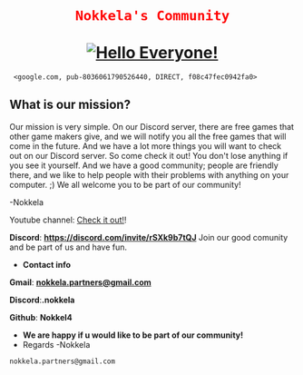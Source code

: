 <div align="center">
  <h1 align="center">
  <code style="color : red">Nokkela's Community</code>
    <br />
    <br />
    <a href="Nokkel4.github.io">
      <img src="https://img.freepik.com/premium-photo/computer-code-screen-with-skull-representing_9493-22938.jpg" alt="Hello Everyone!">
    </a>
  </h1>
</div>

<script async src="https://pagead2.googlesyndication.com/pagead/js/adsbygoogle.js?client=ca-pub-8036061790526440"> 
     crossorigin="anonymous"></script>
     
     <google.com, pub-8036061790526440, DIRECT, f08c47fec0942fa0>
     
## What is our mission?

Our mission is very simple. On our Discord server, there are free games that other game makers give, and we will notify you all the free games that will come in the future. And we have a lot more things you will want to check out on our Discord server. So come check it out! You don't lose anything if you see it yourself. And we have a good community; people are friendly there, and we like to help people with their problems with anything on your computer. ;) We all welcome you to be part of our community!

-Nokkela

Youtube channel: [Check it out!](https://www.youtube.com/channel/UC9KtaRqqR354AzTb-udDI6w)!

**Discord**: **https://discord.com/invite/rSXk9b7tQJ** Join our good comunity and be part of us and have fun.


- **Contact info**

**Gmail**: **nokkela.partners@gmail.com**

**Discord**:**.nokkela**

**Github**: **Nokkel4**

<script async src="https://pagead2.googlesyndication.com/pagead/js/adsbygoogle.js?client=ca-pub-8036061790526440"
     crossorigin="anonymous"></script>
     
- **We are happy if u would like to be part of our community!**
- Regards -Nokkela
  


```bash
nokkela.partners@gmail.com
```


